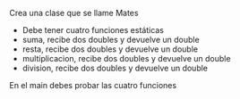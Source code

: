 Crea una clase que se llame Mates

- Debe tener cuatro funciones estáticas
- suma, recibe dos doubles y devuelve un double
- resta, recibe dos doubles y devuelve un double
- multiplicacion, recibe dos doubles y devuelve un double
- division, recibe dos doubles y devuelve un double

En el main debes probar las cuatro funciones
